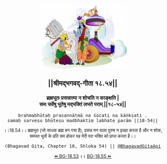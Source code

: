 <center><img src="../../asset/BG.png" alt="#API #bhagavadgitaapi #slok #nodejs #js #api #gitaapi #krishna #hinduism #vedic #ISKCON #shreemadbhagavadgita #technology"/>
<h2>||श्रीमद्‍भगवद्‍-गीता १८.५४||</h2>
<h3>ब्रह्मभूतः प्रसन्नात्मा न शोचति न काङ्क्षति |<br/>समः सर्वेषु भूतेषु मद्भक्तिं लभते पराम् ||१८-५४||</h3>
<pre>brahmabhūtaḥ prasannātmā na śocati na kāṅkṣati .<br/>samaḥ sarveṣu bhūteṣu madbhaktiṃ labhate parām ||18-54||</pre>
<p>।।18.54।। ब्रह्मभूत (जो साधक ब्रह्म बन गया है), प्रसन्न मन वाला पुरुष न इच्छा करता है और न शोक, समस्त भूतों के प्रति सम होकर वह मेरी परा भक्ति को प्राप्त करता है।।</p>
<pre>(Bhagavad Gita, Chapter 18, Shloka 54) || <a href="https://twitter.com/bhagavadgitaapi">@BhagavadGitaApi</a></pre><a href="../../18/53">⏪  BG-18.53</a><b>        ।।        </b><a href="../../18/55">BG-18.55  ⏩</a></center>